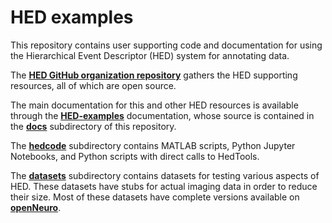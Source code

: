 # HED examples

This repository contains user supporting code and documentation
for using the Hierarchical Event Descriptor (HED) system for
annotating data. 

The [**HED GitHub organization repository**](https://github.com/hed-standard/)
gathers the HED supporting resources, all of which are open source.

The main documentation for this and other HED resources
is available through the
[**HED-examples**](https://hed-examples.readthedocs.io/en/latest/index.html) documentation,
whose source is contained in the 
[**docs**](https://github.com/hed-standard/hed-examples/tree/main/docs)
subdirectory of this repository.

The [**hedcode**](https://github.com/hed-standard/hed-examples/tree/main/hedcode)
subdirectory contains MATLAB scripts, Python Jupyter Notebooks,
and Python scripts with direct calls to HedTools.

The [**datasets**](https://github.com/hed-standard/hed-examples/tree/main/datasets)
subdirectory contains datasets for testing various aspects of HED.
These datasets have stubs for actual imaging data in order to reduce their size.
Most of these datasets have complete versions available on 
[**openNeuro**](https://openneuro.org/).
